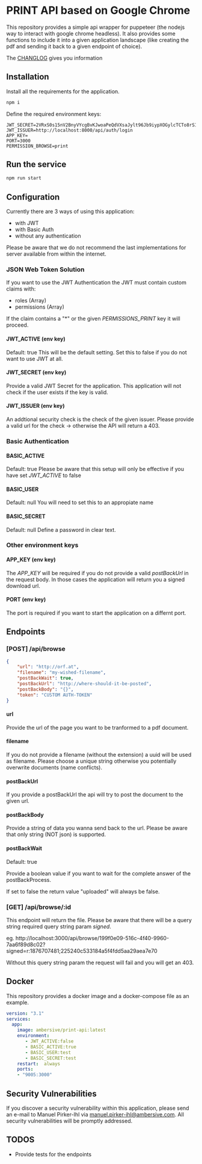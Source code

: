 # PRINT API based on Google Chrome

This repository provides a simple api wrapper for puppeteer (the nodejs way to interact with google chrome headless). It also provides some functions to include it into a given application landscape (like creating the pdf and sending it back to a given endpoint of choice).

The [CHANGLOG](CHANGLOG.md) gives you information  

## Installation

Install all the requirements for the application.

```bash
npm i
```

Define the required environment keys:

```
JWT_SECRET=2VRxS0s15nV2BnyVYcgBvKJwoaPeQdVXsaJylt96Jb9iypXOGylcTCTo8rS1E7Mk
JWT_ISSUER=http://localhost:8000/api/auth/login
APP_KEY=
PORT=3000
PERMISSION_BROWSE=print
```

## Run the service

```bash
npm run start 
```

## Configuration

Currently there are 3 ways of using this application:
- with JWT
- with Basic Auth
- without any authentication

Please be aware that we do not recommend the last implementations for server available from within the internet.

### JSON Web Token Solution

If you want to use the JWT Authentication the JWT must contain custom claims with:
- roles (Array)
- permissions (Array)

If the claim contains a "*" or the given *PERMISSIONS_PRINT* key it will proceed.

#### JWT_ACTIVE (env key)

Default: true
This will be the default setting. Set this to false if you do not want to use JWT at all.

#### JWT_SECRET (env key)

Provide a valid JWT Secret for the application. This application will not check if the user exists if the key is valid.

#### JWT_ISSUER (env key)

An addtional security check is the check of the given issuer. Please provide a valid url for the check -> otherwise the API will return a 403.

### Basic Authentication

#### BASIC_ACTIVE
Default: true
Please be aware that this setup will only be effective if you have set *JWT_ACTIVE* to false

#### BASIC_USER
Default: null
You will need to set this to an appropiate name

#### BASIC_SECRET
Default: null
Define a password in clear text.

### Other environment keys 

#### APP_KEY (env key)

The *APP_KEY* will be required if you do not provide a valid *postBackUrl* in the request body. In those cases the application will return you a signed download url.

#### PORT (env key)

The port is required if you want to start the application on a differnt port.

## Endpoints
### [POST] /api/browse

```json
{
    "url": "http://orf.at",
    "filename": "my-wished-filename",
    "postBackWait": true,
    "postBackUrl": "http://where-should-it-be-posted",
    "postBackBody": "{}",
    "token": "CUSTOM AUTH-TOKEN"
}
```

#### url

Provide the url of the page you want to be tranformed to a pdf document.

#### filename

If you do not provide a filename (without the extension) a uuid will be used as filename. Please choose a unique string otherwise you potentially overwrite documents (name conflicts).

#### postBackUrl

If you provide a postBackUrl the api will try to post the document to the given url.

#### postBackBody

Provide a string of data you wanna send back to the url. Please be aware that only string (NOT json) is supported.

#### postBackWait
Default: true

Provide a boolean value if you want to wait for the complete answer of the postBackProcess.

If set to false the return value "uploaded" will always be false. 

### [GET] /api/browse/:id

This endpoint will return the file. Please be aware that there will be a query string required query string param *signed*.

eg. http://localhost:3000/api/browse/199f0e09-516c-4f40-9960-7aa6f89d8c02?signed=r:1876707481;225240c533184a5f4fdd5aa29aea7e70

Without this query string param the request will fail and you will get an 403.

## Docker
This repository provides a docker image and a docker-compose file as an example.

```yml
version: "3.1"
services:
  app: 
    image: ambersive/print-api:latest
    environment: 
       - JWT_ACTIVE:false
       - BASIC_ACTIVE:true
       - BASIC_USER:test
       - BASIC_SECRET:test
    restart:  always
    ports:
    - "9005:3000"
```

## Security Vulnerabilities

If you discover a security vulnerability within this application, please send an e-mail to Manuel Pirker-Ihl via [manuel.pirker-ihl@ambersive.com](mailto:manuel.pirker-ihl@ambersive.com). All security vulnerabilities will be promptly addressed.

## TODOS
- Provide tests for the endpoints